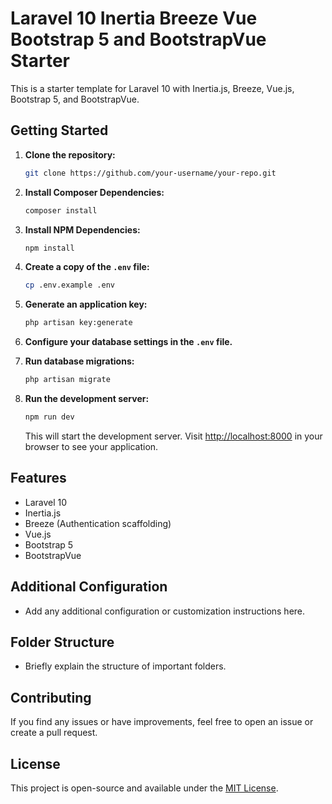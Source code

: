 # Laravel 10 Inertia Breeze Vue Bootstrap 5 and BootstrapVue Starter

This is a starter template for Laravel 10 with Inertia.js, Breeze, Vue.js, Bootstrap 5, and BootstrapVue.

## Getting Started

1. **Clone the repository:**
    ```bash
    git clone https://github.com/your-username/your-repo.git
    ```

2. **Install Composer Dependencies:**
    ```bash
    composer install
    ```

3. **Install NPM Dependencies:**
    ```bash
    npm install
    ```

4. **Create a copy of the `.env` file:**
    ```bash
    cp .env.example .env
    ```

5. **Generate an application key:**
    ```bash
    php artisan key:generate
    ```

6. **Configure your database settings in the `.env` file.**

7. **Run database migrations:**
    ```bash
    php artisan migrate
    ```

8. **Run the development server:**
    ```bash
    npm run dev
    ```
    This will start the development server. Visit [http://localhost:8000](http://localhost:8000) in your browser to see your application.

## Features

- Laravel 10
- Inertia.js
- Breeze (Authentication scaffolding)
- Vue.js
- Bootstrap 5
- BootstrapVue

## Additional Configuration

- Add any additional configuration or customization instructions here.

## Folder Structure

- Briefly explain the structure of important folders.

## Contributing

If you find any issues or have improvements, feel free to open an issue or create a pull request.

## License

This project is open-source and available under the [MIT License](LICENSE).

